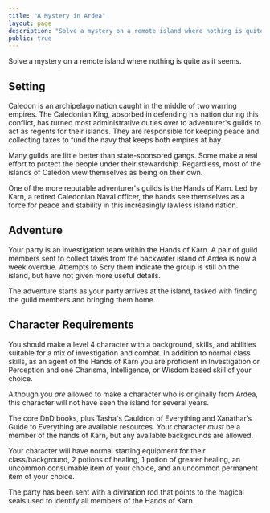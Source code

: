 ```yaml
---
title: "A Mystery in Ardea"
layout: page
description: "Solve a mystery on a remote island where nothing is quite as it seems."
public: true
---
```


Solve a mystery on a remote island where nothing is quite as it seems.

## Setting

Caledon is an archipelago nation caught in the middle of two warring empires. The Caledonian King, absorbed in defending his nation during this conflict, has turned most administrative duties over to adventurer's guilds to act as regents for their islands. They are responsible for keeping peace and collecting taxes to fund the navy that keeps both empires at bay.

Many guilds are little better than state-sponsored gangs. Some make a real effort to protect the people under their stewardship. Regardless, most of the islands of Caledon view themselves as being on their own.

One of the more reputable adventurer's guilds is the Hands of Karn. Led by Karn, a retired Caledonian Naval officer, the hands see themselves as a force for peace and stability in this increasingly lawless island nation.

## Adventure

Your party is an investigation team within the Hands of Karn. A pair of guild members sent to collect taxes from the backwater island of Ardea is now a week overdue. Attempts to Scry them indicate the group is still on the island, but have not given more useful details.

The adventure starts as your party arrives at the island, tasked with finding the guild members and bringing them home.

## Character Requirements

You should make a level 4 character with a background, skills, and abilities suitable for a mix of investigation and combat. In addition to normal class skills, as an agent of the Hands of Karn you are proficient in Investigation or Perception and one Charisma, Intelligence, or Wisdom based skill of your choice.

Although you *are* allowed to make a character who is originally from Ardea, this character will not have seen the island for several years.

The core DnD books, plus Tasha's Cauldron of Everything and Xanathar’s Guide to Everything are available resources. Your character *must* be a member of the hands of Karn, but any available backgrounds are allowed.

Your character will have normal starting equipment for their class/background, 2 potions of healing, 1 potion of greater healing, an uncommon consumable item of your choice, and an uncommon permanent item of your choice.

The party has been sent with a divination rod that points to the magical seals used to identify all members of the Hands of Karn.
